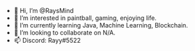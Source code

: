 - 👋 Hi, I’m @RaysMind
- 👀 I’m interested in paintball, gaming, enjoying life.
- 🌱 I’m currently learning Java, Machine Learning, Blockchain.
- 💞️ I’m looking to collaborate on N/A.
- 📫 Discord: Rayy#5522

<!---
RaysMind/RaysMind is a ✨ special ✨ repository because its `README.md` (this file) appears on your GitHub profile.
You can click the Preview link to take a look at your changes.
--->
